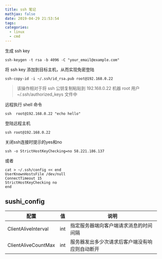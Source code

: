 ```yaml
---
title: ssh 笔记
mathjax: false
date: 2019-04-29 21:53:54
tags:
categories:
  - linux
  - cmd
---
```


生成 ssh key

    ssh-keygen -t rsa -b 4096 -C "your_email@example.com"

将 ssh key 添加到目标主机，从而实现免密登陆

    ssh-copy-id -i ~/.ssh/id_rsa.pub root@192.168.0.22

> 该操作相对于将 ssh 公钥复制粘贴到 192.168.0.22 机器 root 用户 ~/.ssh/authorized_keys 文件中

远程执行 shell 命令

    ssh  root@192.168.0.22 "echo hello"

登陆远程主机

    ssh root@192.168.0.22

关闭ssh连接时提示的yes和no

    ssh -o StrictHostKeyChecking=no 58.221.186.137

或者

    cat > ~/.ssh/config << end
    UserKnownHostsFile /dev/null
    ConnectTimeout 15
    StrictHostKeyChecking no
    end


## sushi_config


| 配置 | 值 | 说明 |
| --- | --- | --- |
|ClientAliveInterval | int | 指定服务器端向客户端请求消息的时间间隔 |
| ClientAliveCountMax | int | 服务器发出多少次请求后客户端没有响应则自动断开|

